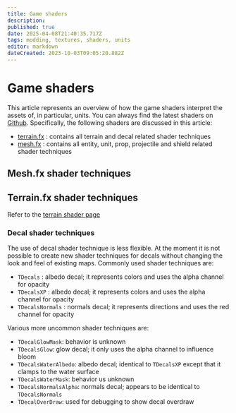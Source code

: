 ```yaml
---
title: Game shaders
description: 
published: true
date: 2025-04-08T21:40:35.717Z
tags: modding, textures, shaders, units
editor: markdown
dateCreated: 2023-10-03T09:05:20.882Z
---
```


# Game shaders

This article represents an overview of how the game shaders interpret the assets of, in particular, units. You can always find the latest shaders on [Github](https://github.com/FAForever/fa/tree/deploy/fafdevelop/effects). Specifically, the following shaders are discussed in this article:

- [terrain.fx](https://github.com/FAForever/fa/blob/deploy/fafdevelop/effects/terrain.fx) : contains all terrain and decal related shader techniques
- [mesh.fx](https://github.com/FAForever/fa/blob/deploy/fafdevelop/effects/mesh.fx) : contains all entity, unit, prop, projectile and shield related shader techniques

## Mesh.fx shader techniques

<todo></todo>

## Terrain.fx shader techniques
Refer to the [terrain shader page](/Development/Shaders/terrain-shaders)

    
### Decal shader techniques

The use of decal shader technique is less flexible. At the moment it is not possible to create new shader techniques for decals without changing the look and feel of existing maps. Commonly used shader techniques are:

- `TDecals` : albedo decal; it represents colors and uses the alpha channel for opacity
- `TDecalsXP` : albedo decal; it represents colors and uses the alpha channel for opacity
- `TDecalsNormals` : normals decal; it represents directions and uses the red channel for opacity

Various more uncommon shader techniques are:

- `TDecalGlowMask`: behavior is unknown
- `TDecalsGlow`: glow decal; it only uses the alpha channel to influence bloom
- `TDecalsWaterAlbedo`: albedo decal; identical to `TDecalsXP` except that it clamps to the water surface
- `TDecalsWaterMask`: behavior us unknown
- `TDecalsNormalsAlpha`: normals decal; appears to be identical to `TDecalsNormals`
- `TDecalOverDraw`: used for debugging to show decal overdraw 

